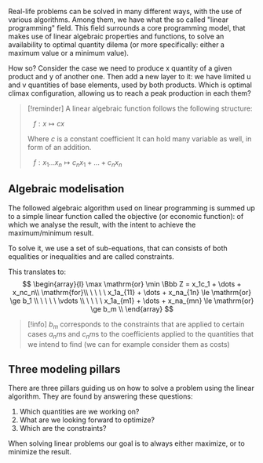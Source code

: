 Real-life problems can be solved in many different ways, with the use of various algorithms. Among them, we have what the so called "linear programming" field. This field surrounds a core programming model, that makes use of linear algebraic properties and functions, to solve an availability to optimal quantity dilema (or more specifically: either a maximum value or a minimum value).

How so? Consider the case we need to produce x quantity of a given product and y of another one. Then add a new layer to it: we have limited u and v quantities of base elements, used by both products. 
Which is optimal climax configuration, allowing us to reach a peak production in each them?

> [!reminder]
> A linear algebraic function follows the following structure:
> 
> $\ \ \ f: x\mapsto cx$ 
> 
> Where $c$ is a constant coefficient
> It can hold many variable as well, in form of an addition.
> 
> $\ \ \ f: x_1 \dots x_n \mapsto c_nx_1 + \dots + c_nx_n$ 

## Algebraic modelisation
The followed algebraic algorithm used on linear programming is summed up to a simple linear function called the objective (or economic function): of which we analyse the result, with the intent to achieve the maximum/minimum result. 

To solve it, we use a set of sub-equations, that can consists of both equalities or inequalities and are called constraints.

This translates to: 
$$
\begin{array}{l}
\max \mathrm{or} \min \Bbb Z = x_1c_1 + \dots + x_nc_n\\
\mathrm{for}\\ 
\ \ \ \ x_1a_{11} + \dots + x_na_{1n} \le \mathrm{or} \ge b_1 \\
\ \ \ \ \vdots \\
\ \ \ \ x_1a_{m1} + \dots + x_na_{mn} \le \mathrm{or} \ge b_m \\
\end{array}
$$

> [!info]
> $b_m$ corresponds to the constraints that are applied to certain cases
> $a_nm$s and $c_nm$s to the coefficients applied to the quantities that we intend to find (we can for example consider them as costs)
> 

## Three modeling pillars
There are three pillars guiding us on how to solve a problem using the linear algorithm. They are found by answering these questions:
1) Which quantities are we working on?
2) What are we looking forward to optimize?
3) Which are the constraints?

When solving linear problems our goal is to always either maximize, or to minimize the result.
